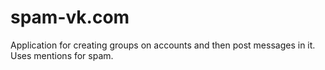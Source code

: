 # spam-vk.com

Application for creating groups on accounts and then post messages in it. Uses mentions for spam. 
